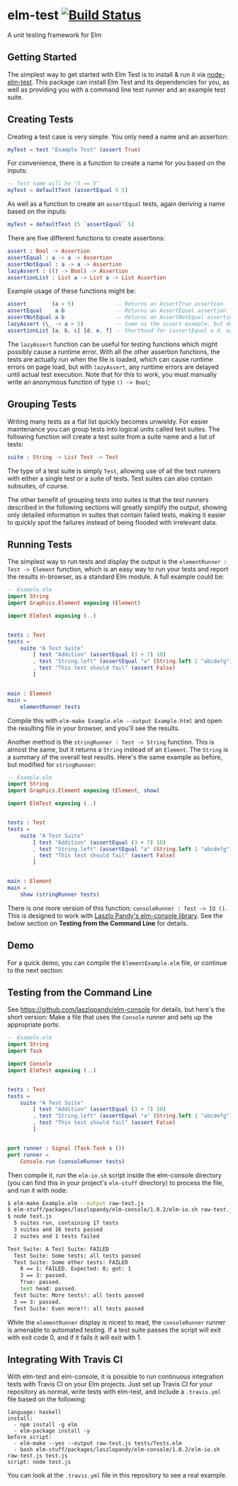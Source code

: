 elm-test [![Build Status](https://travis-ci.org/deadfoxygrandpa/elm-test.png?branch=master)](https://travis-ci.org/deadfoxygrandpa/elm-test)
========

A unit testing framework for Elm

## Getting Started

The simplest way to get started with Elm Test is to install & run it via [node-elm-test](https://github.com/rtfeldman/node-elm-test). This package can install Elm Test and its dependencies for you, as well as providing you with a command line test runner and an example test suite.

## Creating Tests

Creating a test case is very simple. You only need a name and an assertion:
```elm
myTest = test "Example Test" (assert True)
```
For convenience, there is a function to create a name for you based on the inputs:
```elm
-- Test name will be "5 == 5"
myTest = defaultTest (assertEqual 5 5)
```
As well as a function to create an `assertEqual` tests, again deriving a name based on the inputs:
```elm
myTest = defaultTest (5 `assertEqual` 5)
```
There are five different functions to create assertions:
```elm
assert : Bool -> Assertion
assertEqual : a -> a -> Assertion
assertNotEqual : a -> a -> Assertion
lazyAssert : (() -> Bool) -> Assertion 
assertionList : List a -> List a -> List Assertion
```
Example usage of these functions might be:
```elm
assert        (a > 5)             -- Returns an AssertTrue assertion
assertEqual    a b                -- Returns an AssertEqual assertion
assertNotEqual a b                -- Returns an AssertNotEqual assertion
lazyAssert (\_ -> a > 5)          -- Same as the assert example, but delays execution until test runtime
assertionList [a, b, c] [d, e, f] -- Shorthand for [assertEqual a d, assertEqual b e, assertEqual c f]
```
The `lazyAssert` function can be useful for testing functions which might possibly cause a runtime error. With all the
other assertion functions, the tests are actually run when the file is loaded, which can cause runtime errors
on page load, but with `lazyAssert`, any runtime errors are delayed until actual test execution. Note that for this to
work, you must manually write an anonymous function of type `() -> Bool`;

## Grouping Tests

Writing many tests as a flat list quickly becomes unwieldy. For easier maintenance you can group tests into logical
units called test suites. The following function will create a test suite from a suite name and a list of tests:
```elm
suite : String -> List Test -> Test
```
The type of a test suite is simply `Test`, allowing use of all the test runners with either a single test or a suite of
tests. Test suites can also contain subsuites, of course.

The other benefit of grouping tests into suites is that the test runners described in the following sections will greatly
simplify the output, showing only detailed information in suites that contain failed tests, making it easier to quickly spot
the failures instead of being flooded with irrelevant data.

## Running Tests

The simplest way to run tests and display the output is the `elementRunner : Test -> Element` function, which is an easy way
to run your tests and report the results in-browser, as a standard Elm module. A full example could be:
```elm
-- Example.elm
import String
import Graphics.Element exposing (Element)

import ElmTest exposing (..)


tests : Test
tests = 
    suite "A Test Suite"
        [ test "Addition" (assertEqual (3 + 7) 10)
        , test "String.left" (assertEqual "a" (String.left 1 "abcdefg"))
        , test "This test should fail" (assert False)
        ]


main : Element
main = 
    elementRunner tests
```
Compile this with `elm-make Example.elm --output Example.html` and open the resulting file in your browser, and you'll see
the results.

Another method is the `stringRunner : Test -> String` function. This is almost the same, but it returns a `String` instead of
an `Element`. The `String` is a summary of the overall test results. Here's the same example as before, but modified for
`stringRunner`:
```elm
-- Example.elm
import String
import Graphics.Element exposing (Element, show)

import ElmTest exposing (..)


tests : Test
tests = 
    suite "A Test Suite"
        [ test "Addition" (assertEqual (3 + 7) 10)
        , test "String.left" (assertEqual "a" (String.left 1 "abcdefg"))
        , test "This test should fail" (assert False)
        ]


main : Element
main = 
    show (stringRunner tests)
```

There is one more version of this function: `consoleRunner : Test -> IO ()`. This is designed to work with 
[Laszlo Pandy's elm-console library](https://github.com/laszlopandy/elm-console/). See the below section on 
**Testing from the Command Line** for details.

## Demo

For a quick demo, you can compile the `ElementExample.elm` file, or continue to the next section:

## Testing from the Command Line
See https://github.com/laszlopandy/elm-console for details, but here's the short version:
Make a file that uses the `Console` runner and sets up the appropriate ports:
```elm
-- Example.elm
import String
import Task

import Console
import ElmTest exposing (..)


tests : Test
tests = 
    suite "A Test Suite"
        [ test "Addition" (assertEqual (3 + 7) 10)
        , test "String.left" (assertEqual "a" (String.left 1 "abcdefg"))
        , test "This test should fail" (assert False)
        ]


port runner : Signal (Task.Task x ())
port runner =
    Console.run (consoleRunner tests)
```
Then compile it, run the `elm-io.sh` script inside the elm-console directory (you can find this in your project's `elm-stuff`
directory) to process the file, and run it with node:
```bash
$ elm-make Example.elm --output raw-test.js
$ elm-stuff/packages/laszlopandy/elm-console/1.0.2/elm-io.sh raw-test.js test.js
$ node test.js
  5 suites run, containing 17 tests
  3 suites and 16 tests passed
  2 suites and 1 tests failed

Test Suite: A Test Suite: FAILED
  Test Suite: Some tests: all tests passed
  Test Suite: Some other tests: FAILED
    8 == 1: FAILED. Expected: 8; got: 1
    3 == 3: passed.
    True: passed.
    test head: passed.
  Test Suite: More tests!: all tests passed
  3 == 3: passed.
  Test Suite: Even more!!: all tests passed
```
While the `elementRunner` display is nicest to read, the `consoleRunner` runner is amenable to automated testing. If a test
suite passes the script will exit with exit code 0, and if it fails it will exit with 1.

## Integrating With Travis CI

With elm-test and elm-console, it is possible to run continuous integration tests with Travis CI on
your Elm projects. Just set up Travis CI for your repository as normal, write tests with elm-test,
and include a `.travis.yml` file based on the following:
```
language: haskell
install:
  - npm install -g elm
  - elm-package install -y
before_script: 
  - elm-make --yes --output raw-test.js tests/Tests.elm
  - bash elm-stuff/packages/laszlopandy/elm-console/1.0.2/elm-io.sh raw-test.js test.js
script: node test.js
```
You can look at the `.travis.yml` file in this repository to see a real example.
